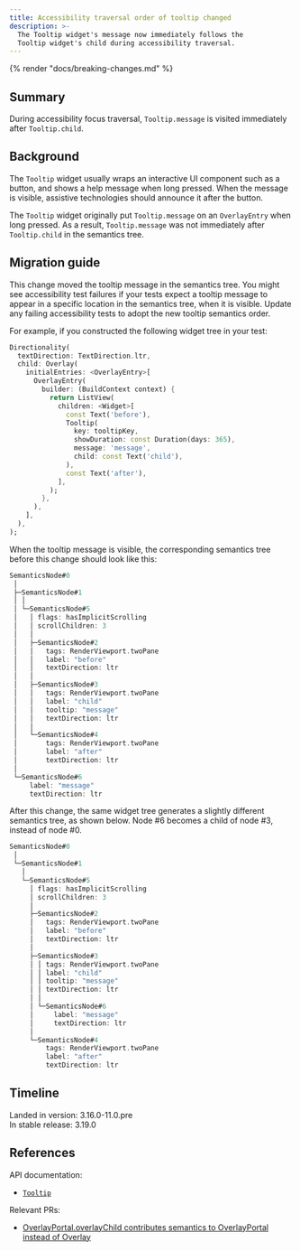 ```yaml
---
title: Accessibility traversal order of tooltip changed 
description: >-
  The Tooltip widget's message now immediately follows the
  Tooltip widget's child during accessibility traversal.
---
```


{% render "docs/breaking-changes.md" %}

## Summary

During accessibility focus traversal, `Tooltip.message` is
visited immediately after `Tooltip.child`.

## Background

The `Tooltip` widget usually wraps an interactive UI component such as a button,
and shows a help message when long pressed. 
When the message is visible, assistive technologies should announce it after
the button.

The `Tooltip` widget originally put `Tooltip.message` on
an `OverlayEntry` when long pressed.
As a result, `Tooltip.message` was not immediately after
`Tooltip.child` in the semantics tree.

## Migration guide

This change moved the tooltip message in the semantics tree.
You might see accessibility test failures if
your tests expect a tooltip message to appear in a
specific location in the semantics tree, when it is visible.
Update any failing accessibility tests to adopt the new tooltip semantics order.

For example, if you constructed the following widget tree in your test:

```dart
Directionality(
  textDirection: TextDirection.ltr,
  child: Overlay(
    initialEntries: <OverlayEntry>[
      OverlayEntry(
        builder: (BuildContext context) {
          return ListView(
            children: <Widget>[
              const Text('before'),
              Tooltip(
                key: tooltipKey,
                showDuration: const Duration(days: 365),
                message: 'message',
                child: const Text('child'),
              ),
              const Text('after'),
            ],
          );
        },
      ),
    ],
  ),
);
```

When the tooltip message is visible, the corresponding semantics tree before
this change should look like this:

```dart
SemanticsNode#0
 │
 ├─SemanticsNode#1
 │ │
 │ └─SemanticsNode#5
 │   │ flags: hasImplicitScrolling
 │   │ scrollChildren: 3
 │   │
 │   ├─SemanticsNode#2
 │   │   tags: RenderViewport.twoPane
 │   │   label: "before"
 │   │   textDirection: ltr
 │   │
 │   ├─SemanticsNode#3
 │   │   tags: RenderViewport.twoPane
 │   │   label: "child"
 │   │   tooltip: "message"
 │   │   textDirection: ltr
 │   │
 │   └─SemanticsNode#4
 │       tags: RenderViewport.twoPane
 │       label: "after"
 │       textDirection: ltr
 │
 └─SemanticsNode#6
     label: "message"
     textDirection: ltr
```

After this change, the same widget tree generates a
slightly different semantics tree, as shown below.
Node #6 becomes a child of node #3, instead of node #0.

```dart
SemanticsNode#0
 │
 └─SemanticsNode#1
   │
   └─SemanticsNode#5
     │ flags: hasImplicitScrolling
     │ scrollChildren: 3
     │
     ├─SemanticsNode#2
     │   tags: RenderViewport.twoPane
     │   label: "before"
     │   textDirection: ltr
     │
     ├─SemanticsNode#3
     │ │ tags: RenderViewport.twoPane
     │ │ label: "child"
     │ │ tooltip: "message"
     │ │ textDirection: ltr
     │ │
     │ └─SemanticsNode#6
     │     label: "message"
     │     textDirection: ltr
     │
     └─SemanticsNode#4
         tags: RenderViewport.twoPane
         label: "after"
         textDirection: ltr
```

## Timeline

Landed in version: 3.16.0-11.0.pre<br>
In stable release: 3.19.0

## References

API documentation:

* [`Tooltip`][]

Relevant PRs:

* [OverlayPortal.overlayChild contributes semantics to OverlayPortal instead of Overlay][]

[`Tooltip`]: {{site.api}}/flutter/material/Tooltip-class.html
[OverlayPortal.overlayChild contributes semantics to OverlayPortal instead of Overlay]: {{site.repo.flutter}}/pull/134921
